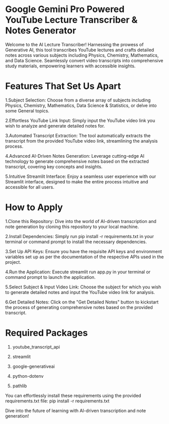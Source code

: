 # Google Gemini Pro Powered YouTube Lecture Transcriber & Notes Generator
Welcome to the AI Lecture Transcriber! Harnessing the prowess of Generative AI, this tool transcribes YouTube lectures and crafts detailed notes across various subjects including Physics, Chemistry, Mathematics, and Data Science. Seamlessly convert video transcripts into comprehensive study materials, empowering learners with accessible insights.

# Features That Set Us Apart
1.Subject Selection: Choose from a diverse array of subjects including Physics, Chemistry, Mathematics, Data Science & Statistics, or delve into some General topics.

2.Effortless YouTube Link Input: Simply input the YouTube video link you wish to analyze and generate detailed notes for.

3.Automated Transcript Extraction: The tool automatically extracts the transcript from the provided YouTube video link, streamlining the analysis process.

4.Advanced AI-Driven Notes Generation: Leverage cutting-edge AI technology to generate comprehensive notes based on the extracted transcript, covering key concepts and insights.

5.Intuitive Streamlit Interface: Enjoy a seamless user experience with our Streamlit interface, designed to make the entire process intuitive and accessible for all users.

# How to Apply
1.Clone this Repository: Dive into the world of AI-driven transcription and note generation by cloning this repository to your local machine.

2.Install Dependencies: Simply run pip install -r requirements.txt in your terminal or command prompt to install the necessary dependencies.

3.Set Up API Keys: Ensure you have the requisite API keys and environment variables set up as per the documentation of the respective APIs used in the project.

4.Run the Application: Execute streamlit run app.py in your terminal or command prompt to launch the application.

5.Select Subject & Input Video Link: Choose the subject for which you wish to generate detailed notes and input the YouTube video link for analysis.

6.Get Detailed Notes: Click on the "Get Detailed Notes" button to kickstart the process of generating comprehensive notes based on the provided transcript.

# Required Packages
1. youtube_transcript_api
   
3. streamlit
   
5. google-generativeai
   
7. python-dotenv
   
9. pathlib
    
You can effortlessly install these requirements using the provided requirements.txt file: pip install -r requirements.txt

Dive into the future of learning with AI-driven transcription and note generation!
